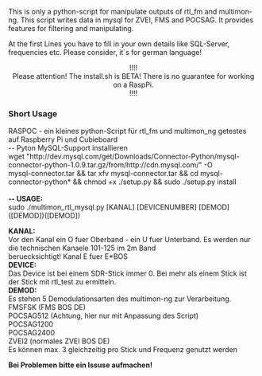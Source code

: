 This is only a python-script for manipulate outputs of rtl_fm and multimon-ng. This script writes data in mysql for ZVEI, FMS and POCSAG. It provides features for filtering and manipulating.

At the first Lines you have to fill in your own details like SQL-Server, frequencies etc. Please consider, it´s for german language! 

<p align="center">!!!!<br>
Please attention! The install.sh is BETA! There is no guarantee for working on a RaspPi.<br>
!!!!</p>

<H3>Short Usage</H3>
RASPOC - ein kleines python-Script für rtl_fm und multimon_ng getestes auf Raspberry Pi und Cubieboard<br>
-- Pyton MySQL-Support installieren<br>
wget "http://dev.mysql.com/get/Downloads/Connector-Python/mysql-connector-python-1.0.9.tar.gz/from/http://cdn.mysql.com/" -O<br>
mysql-connector.tar && tar xfv mysql-connector.tar && cd mysql-connector-python* && chmod +x ./setup.py && sudo ./setup.py install<br><br>
<b>-- USAGE:<br></b>
sudo ./multimon_rtl_mysql.py [KANAL] [DEVICENUMBER] [DEMOD] ([DEMOD])([DEMOD])<br>

<b>KANAL:<br></b>
Vor den Kanal ein O fuer Oberband - ein U fuer Unterband. Es werden nur die technischen Kanaele 101-125 im 2m Band<br> beruecksichtigt! Kanal E fuer E*BOS<br>
<b>DEVICE:<br></b>
Das Device ist bei einem SDR-Stick immer 0. Bei mehr als einem Stick ist der Stick mit rtl_test zu ermitteln.<br>
<b>DEMOD:<br></b>
Es stehen 5 Demodulationsarten des multimon-ng zur Verarbeitung. <br>
FMSFSK (FMS BOS DE)<br>
POCSAG512 (Achtung, hier nur mit Anpassung des Script)<br>
POCSAG1200<br>
POCSAG2400 <br>
ZVEI2 (normales ZVEI BOS DE)<br>
Es können max. 3 gleichzeitig pro Stick und Frequenz genutzt werden<br>

<b>Bei Problemen bitte ein Issuse aufmachen! <br></b>
